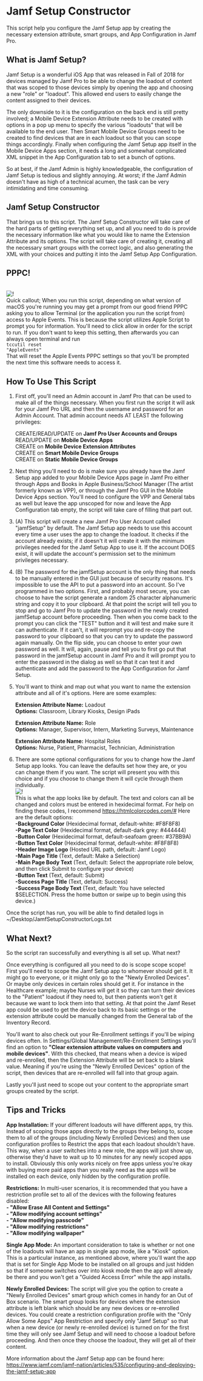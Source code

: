 # Jamf Setup Constructor
This script help you configure the Jamf Setup app by creating the necessary extension attribute, smart groups, and App Configuration in Jamf Pro.

What is Jamf Setup?
----------
Jamf Setup is a wonderful iOS App that was released in Fall of 2018 for devices managed by Jamf Pro to be able to change the loadout of content that was scoped to those devices simply by opening the app and choosing a new "role" or "loadout". This allowed end users to easily change the content assigned to their devices.

The only downside to it is the configuration on the back end is still pretty involved; a Mobile Device Extension Attribute needs to be created with options in a pop up menu to specify the various "loadouts" that will be available to the end user. Then Smart Mobile Device Groups need to be created to find devices that are in each loadout so that you can scope things accordingly. Finally when configuring the Jamf Setup app itself in the Mobile Device Apps section, it needs a long and somewhat complicated XML snippet in the App Configuration tab to set a bunch of options.

So at best, if the Jamf Admin is highly knowledgeable, the configuration of Jamf Setup is tedious and slightly annoying. At worst; if the Jamf Admin doesn't have as high of a technical acumen, the task can be very intimidating and time consuming.

Jamf Setup Constructor
----------
That brings us to this script. The Jamf Setup Constructor will take care of the hard parts of getting everything set up, and all you need to do is provide the necessary information like what you would like to name the Extension Attribute and its options. The script will take care of creating it, creating all the necessary smart groups with the correct logic, and also generating the XML with your choices and putting it into the Jamf Setup App Configuration.

PPPC!
--------
<br>![!](https://i.ibb.co/4FQtrRs/Screen-Shot-2019-07-26-at-10-48-19-AM.png "PPPC Prompt for Apple Events")
<br>Quick callout; When you run this script, depending on what version of macOS you're running you may get a prompt from our good friend PPPC asking you to allow Terminal (or the application you run the script from) access to Apple Events. This is because the script utilizes Apple Script to prompt you for information. You'll need to click allow in order for the script to run. If you don't want to keep this setting, then afterwards you can always open terminal and run 
<br><code>tccutil reset "AppleEvents"</code><br>
That will reset the Apple Events PPPC settings so that you'll be prompted the next time this software needs to access it.

How To Use This Script
----------
1. First off, you'll need an Admin account in Jamf Pro that can be used to make all of the things necessary. When you first run the script it will ask for your Jamf Pro URL and then the username and password for an Admin Account. That admin account needs AT LEAST the following privileges:<p>CREATE/READ/UPDATE on **Jamf Pro User Accounts and Groups**<br>READ/UPDATE on **Mobile Device Apps**<br>CREATE on **Mobile Device Extension Attributes**<br>CREATE on **Smart Mobile Device Groups**<br>CREATE on **Static Mobile Device Groups**

2. Next thing you'll need to do is make sure you already have the Jamf Setup app added to your Mobile Device Apps page in Jamf Pro either through Apps and Books in Apple Business/School Manager (The artist formerly known as VPP), or through the Jamf Pro GUI in the Mobile Device Apps section. You'll need to configure the VPP and General tabs as well but leave the app unscoped for now and leave the App Configuration tab empty, the script will take care of filling that part out.

3. (A) This script will create a new Jamf Pro User Account called "jamfSetup" by default. The Jamf Setup app needs to use this account every time a user uses the app to change the loadout. It checks if the account already exists; if it doesn't it will create it with the minimum privileges needed for the Jamf Setup App to use it. If the account DOES exist, it will update the account's permission set to the minimum privileges necessary.

3. (B) The password for the jamfSetup account is the only thing that needs to be manually entered in the GUI just because of security reasons. It's impossible to use the API to put a password into an account. So I've programmed in two options. First, and probably most secure, you can choose to have the script generate a random 25 character alphanumeric string and copy it to your clipboard. At that point the script will tell you to stop and go to Jamf Pro to update the password in the newly created jamfSetup account before proceeding. Then when you come back to the prompt you can click the "TEST" button and it will test and make sure it can authenticate. If it can't, it will reprompt you and re-copy the password to your clipboard so that you can try to update the password again manually. On the flip side, you can choose to enter your own password as well. It will, again, pause and tell you to first go put that password in the jamfSetup account in Jamf Pro and it will prompt you to enter the password in the dialog as well so that it can test it and authenticate and add the password to the App Configuration for Jamf Setup.

4. You'll want to think and map out what you want to name the extension attribute and all of it's options. Here are some examples:<p>**Extension Attribute Name:** Loadout<br>**Options:** Classroom, Library Kiosks, Design iPads<p>**Extension Attribute Name:** Role<br>**Options:** Manager, Supervisor, Intern, Marketing Surveys, Maintenance<p>**Extension Attribute Name:** Hospital Roles<br>**Options:** Nurse, Patient, Pharmacist, Technician, Administration
  
5. There are some optional configurations for you to change how the Jamf Setup app looks. You can leave the defaults set how they are, or you can change them if you want. The script will present you with this choice and if you choose to change them it will cycle through them individually.
<br>![!](https://nation-cdn-resources.jamf.com/3d4ac144a6b946c3add11d578831beba "The default colors and text of Jamf Setup")
<br>This is what the app looks like by default. The text and colors can all be changed and colors must be entered in hexidecimal format. For help on finding these codes, I recommend https://htmlcolorcodes.com/#
Here are the default options:<br>**-Background Color** (Hexidecimal format, default-white: #F8F8F8)<br>**-Page Text Color** (Hexidecimal format, default-dark grey: #444444)<br>**-Button Color** (Hexidecimal format, default-seafoam green: #37BB9A)<br>**-Button Text Color** (Hexidecimal format, default-white: #F8F8F8)<br>**-Header Image Logo** (Hosted URL path, default: Jamf Logo)<br>**-Main Page Title** (Text, default: Make a Selection)<br>**-Main Page Body Text** (Text, default: Select the appropriate role below, and then click Submit to configure your device)<br>**-Button Text** (Text, default: Submit)<br>**-Success Page Title** (Text, default: Success)<br>**-Success Page Body Text** (Text, default: You have selected $SELECTION. Press the home button or swipe up to begin using this device.)

Once the script has run, you will be able to find detailed logs in ~/Desktop/JamfSetupConstructorLogs.txt

What Next?
--------
So the script ran successfully and everything is all set up. What next?

Once everything is configured all you need to do is scope scope scope! First you'll need to scope the Jamf Setup app to whomever should get it. It might go to everyone, or it might only go to the "Newly Enrolled Devices". Or maybe only devices in certain roles should get it. For instance in the Healthcare example; maybe Nurses will get it so they can turn their devices to the "Patient" loadout if they need to, but then patients won't get it because we want to lock them into that setting. At that point the Jamf Reset app could be used to get the device back to its basic settings or the extension attribute could be manually changed from the General tab of the Inventory Record.

You'll want to also check out your Re-Enrollment settings if you'll be wiping devices often. In Settings/Global Management/Re-Enrollment Settings you'll find an option to **"Clear extension attribute values on computers and mobile devices"**. With this checked, that means when a device is wiped and re-enrolled, then the Extension Attribute will be set back to a blank value. Meaning if you're using the "Newly Enrolled Devices" option of the script, then devices that are re-enrolled will fall into that group again.

Lastly you'll just need to scope out your content to the appropriate smart groups created by the script.

Tips and Tricks
----------
**App Installation:** If your different loadouts will have different apps, try this. Instead of scoping those apps directly to the groups they belong to, scope them to all of the groups (including Newly Enrolled Devices) and then use configuration profiles to Restrict the apps that each loadout shouldn't have. This way, when a user switches into a new role, the apps will just show up, otherwise they'd have to wait up to 10 minutes for any newly scoped apps to install. Obviously this only works nicely on free apps unless you're okay with buying more paid apps than you really need as the apps will be installed on each device, only hidden by the configuration profile.

**Restrictions:** In multi-user scenarios, it is recommended that you have a restriction profile set to all of the devices with the following features disabled:<br>**- "Allow Erase All Content and Settings"<br>- "Allow modifying account settings"<br>- "Allow modifying passcode"<br>- "Allow modifying restrictions"<br>- "Allow modifying wallpaper"**

**Single App Mode:** An important consideration to take is whether or not one of the loadouts will have an app in single app mode, like a "Kiosk" option. This is a particular instance, as mentioned above, where you'll want the app that is set for Single App Mode to be installed on all groups and just hidden so that if someone switches over into kiosk mode then the app will already be there and you won't get a "Guided Access Error" while the app installs.

**Newly Enrolled Devices:** The script will give you the option to create a "Newly Enrolled Devices" smart group which comes in handy for an Out of Box scenario. The smart group looks for devices where the extension attribute is left blank which should be any new devices or re-enrolled devices. You could create a restriction configuration profile with the "Only Allow Some Apps" App Restriction and specify only "Jamf Setup" so that when a new device (or newly re-enrolled device) is turned on for the first time they will only see Jamf Setup and will need to choose a loadout before proceeding. And then once they choose the loadout, they will get all of their content.

More information about the Jamf Setup app can be found here: https://www.jamf.com/jamf-nation/articles/535/configuring-and-deploying-the-jamf-setup-app
